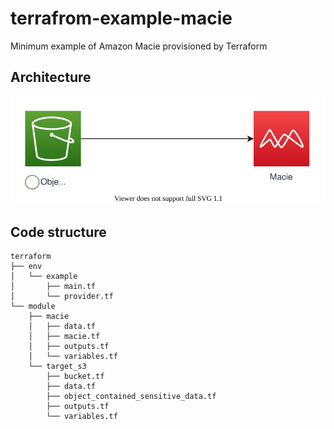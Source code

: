 # terrafrom-example-macie
Minimum example of Amazon Macie provisioned by Terraform

## Architecture
![Architecture](./doc/architecture.drawio.svg)

## Code structure
```
terraform
├── env
│   └── example
│       ├── main.tf
│       └── provider.tf
└── module
    ├── macie
    │   ├── data.tf
    │   ├── macie.tf
    │   ├── outputs.tf
    │   └── variables.tf
    └── target_s3
        ├── bucket.tf
        ├── data.tf
        ├── object_contained_sensitive_data.tf
        ├── outputs.tf
        └── variables.tf
```
